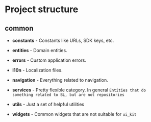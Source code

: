 # Project structure

## common

- **constants** - Constants like URLs, SDK keys, etc.

- **entities** - Domain entities.

- **errors** - Custom application errors.

- **l10n** - Localization files.

- **navigation** - Everything related to navigation.

- **services** - Pretty flexible category. In general `Entities that do something related to BL, but are not repositories`

- **utils** - Just a set of helpful utilities

- **widgets** - Common widgets that are not suitable for `ui_kit`
